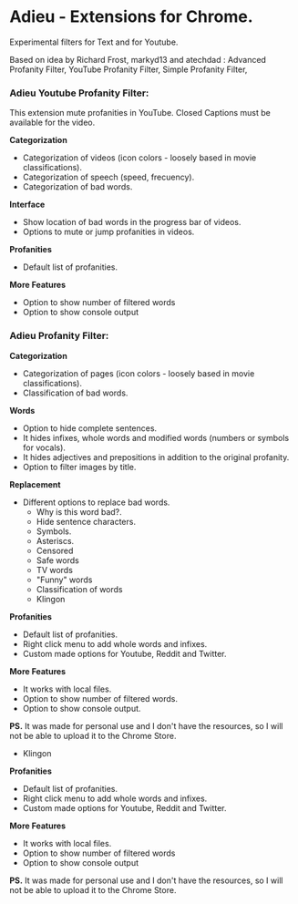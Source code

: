 # Adieu - Extensions for Chrome.

Experimental filters for Text and for Youtube.

Based on idea by Richard Frost, markyd13 and atechdad : Advanced Profanity Filter, YouTube Profanity Filter, Simple Profanity Filter, 
	
### Adieu Youtube Profanity Filter: 
This extension mute profanities in YouTube. Closed Captions must be available for the video.

**Categorization**
- Categorization of videos (icon colors - loosely based in movie classifications).
- Categorization of speech (speed, frecuency).
- Categorization of bad words.

**Interface**
- Show location of bad words in the progress bar of videos.
- Options to mute or jump profanities in videos.

**Profanities**
- Default list of profanities.

**More Features**
- Option to show number of filtered words
- Option to show console output


### Adieu Profanity Filter:

**Categorization**
- Categorization of pages (icon colors - loosely based in movie classifications).
- Classification of bad words.

**Words**
- Option to hide complete sentences.
- It hides infixes, whole words and modified words (numbers or symbols for vocals).
- It hides adjectives and prepositions in addition to the original profanity.
- Option to filter images by title.

**Replacement**
- Different options to replace bad words.
  * Why is this word bad?.
  * Hide sentence characters.
  * Symbols.
  * Asteriscs.
  * Censored
  * Safe words
  * TV words
  * "Funny" words
  * Classification of words
  * Klingon

**Profanities**
- Default list of profanities.
- Right click menu to add whole words and infixes.
- Custom made options for Youtube, Reddit and Twitter.

**More Features**
- It works with local files.
- Option to show number of filtered words.
- Option to show console output.

**PS.** It was made for personal use and I don't have the resources, so I will not be able to upload it to the Chrome Store.

  * Klingon

**Profanities**
- Default list of profanities.
- Right click menu to add whole words and infixes.
- Custom made options for Youtube, Reddit and Twitter.

**More Features**
- It works with local files.
- Option to show number of filtered words
- Option to show console output

**PS.** It was made for personal use and I don't have the resources, so I will not be able to upload it to the Chrome Store.
